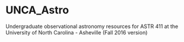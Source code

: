 # UNCA_Astro
Undergraduate observational astronomy resources for ASTR 411 at the University of North Carolina - Asheville (Fall 2016 version)
